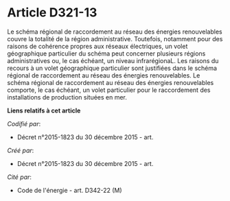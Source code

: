 # Article D321-13

Le schéma régional de raccordement au réseau des énergies renouvelables couvre la totalité de la région administrative.
Toutefois, notamment pour des raisons de cohérence propres aux réseaux électriques, un volet géographique particulier du
schéma peut concerner plusieurs régions administratives ou, le cas échéant, un niveau infrarégionaL. Les raisons du recours à
un volet géographique particulier sont justifiées dans le schéma régional de raccordement au réseau des énergies
renouvelables. Le schéma régional de raccordement au réseau des énergies renouvelables comporte, le cas échéant, un volet
particulier pour le raccordement des installations de production situées en mer.

**Liens relatifs à cet article**

_Codifié par_:

  - Décret n°2015-1823 du 30 décembre 2015 - art.

_Créé par_:

  - Décret n°2015-1823 du 30 décembre 2015 - art.

_Cité par_:

  - Code de l'énergie - art. D342-22 (M)
